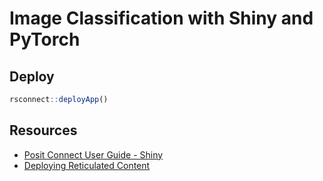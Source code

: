 # Image Classification with Shiny and PyTorch


## Deploy

```r
rsconnect::deployApp()
```

## Resources

- [Posit Connect User Guide - Shiny](https://docs.posit.co/connect/user/shiny/)
- [Deploying Reticulated Content](https://solutions.rstudio.com/r/reticulate/#setting-up-a-reticulated-project)
